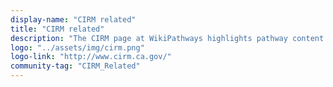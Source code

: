 ```yaml
---
display-name: "CIRM related"
title: "CIRM related"
description: "The CIRM page at WikiPathways highlights pathway content contributed and maintained by the stem cell research community."
logo: "../assets/img/cirm.png"
logo-link: "http://www.cirm.ca.gov/"
community-tag: "CIRM_Related"
---
```

